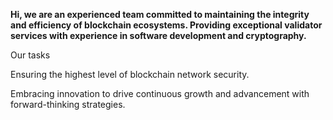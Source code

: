 **Hi, we are an experienced team committed to maintaining the integrity and efficiency of blockchain ecosystems. Providing exceptional validator services with experience in software development and cryptography.**

Our tasks

Ensuring the highest level of blockchain network security.

Embracing innovation to drive continuous growth and advancement with forward-thinking strategies.
